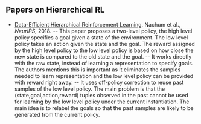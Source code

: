 ## Papers on Hierarchical RL

* [Data-Efficient Hierarchical Reinforcement Learning](https://papers.nips.cc/paper/7591-data-efficient-hierarchical-reinforcement-learning.pdf), Nachum et al., *NeurIPS*, 2018. 
    -- This paper proposes a two-level policy, the high level policy specifies a goal given a state of the environment. The low level policy takes an action given the state and the goal. The reward assigned by the high level policy to the low level policy is based on how close the new state is compared to the old state and the goal.
    -- It works directly with the raw state, instead of learning a representation to specify goals. The authors mentions this is important as it eliminates the samples needed to learn representation and the low level policy can be provided with reward right away.
    -- It uses off-policy correction to reuse past samples of the low level policy. The main problem is that the (state,goal,action,reward) tuples observed in the past cannot be used for learning by the low level policy under the current instantiation. The main idea is to relabel the goals so that the past samples are likely to be generated from the current policy.
